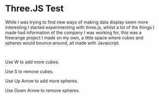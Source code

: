 <H1>Three.JS Test</H1>
<p>While I was trying to find new ways of making data display seem more interesting I started experimenting with three.js, whilst a lot of the things I made had information of the company I was working for, this was a freerange project I made on my own, a little space where cubes and spheres would bounce around, all made with Javascript.</p><br>
<p>Use W to add more cubes.</p>
<p>Use S to remove cubes.</p>
<p>Use Up Arrow to add more spheres.</p>
<p>Use Down Arrow to remove spheres.</p>
